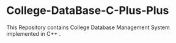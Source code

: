 # College-DataBase-C-Plus-Plus
This Repository contains College Database Management System implemented in C++ . 
